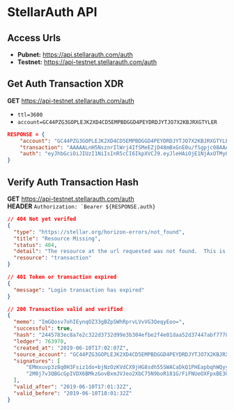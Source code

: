 # StellarAuth API

## Access Urls
- **Pubnet:** https://api.stellarauth.com/auth
- **Testnet:** https://api-testnet.stellarauth.com/auth

## Get Auth Transaction XDR
**GET** https://api-testnet.stellarauth.com/auth
- `ttl=3600`
- `account=GC44PZG3GOPLEJK2XD4CD5EMPBDGGD4PEYDRDJYTJO7X2KBJRXGTYLER`
```json
RESPONSE = {
    "account": "GC44PZG3GOPLEJK2XD4CD5EMPBDGGD4PEYDRDJYTJO7X2KBJRXGTYLER",
    "transaction": "AAAAALnH5NsznrIlWrj4IfSMeEZjD48mBxGnE0u/fSgpjc08AAAAZAADvRIAAABOAAAAAQAAAABc/ozsAAAAAFz+mvwAAAADImGQosv7ohIEynqOZ33gBZpSWhRprvLVvVG3QeqyEooAAAABAAAAAQAAAADc4DaSVJ2Uqh+ZsvHMl3xWWV+lkfWk41JRJDfaJjR88AAAAAEAAAAAucfk2zOesiVauPgh9Ix4RmMPjyYHEacTS799KCmNzTwAAAAAAAAAAAAAAGQAAAAAAAAAASY0fPAAAABAEMmxuvp3z8q0H3Fsiz1do+bjNzOzKVdCX9jHG8sdh55SWACaDkQ1PHEapbqhWQyyG32YnjULKEirHRRmgGe0Ag==",
    "auth": "eyJhbGciOiJIUzI1NiIsInR5cCI6IkpXVCJ9.eyJleHAiOjE1NjAxOTMyOTIsImhhc2giOiIyNDQ1NzgzZWM4YTdlMmMzMjJkMzczMmQ5OWUzYjMwNGVmYmUyZjRlMDFkYWE1MmQzNzQ0N2FiZjc3NzhlNmVmIiwidG9rZW4iOiI3MWUxZDNhNDlhYWIzMDg5Y2Q3Mzk4MWExNzMyYzY3ODJhZGFiZWVmMDgxY2JkZGNjZjcyMWVhZTk4ZTY0OGE1MDQzNTA4ZGI4NzUyNGRhMmUyNjdkM2MwOTQzYWRiODU4OWY0MGE3MTUwMzE5ZmE5OTlhMDYxMDhlYTgwZjQzNCIsImlhdCI6MTU2MDE4NjA5N30.XcaGPX9rgS-LNLbNqP_qHDwZFqUolBl0bQuAHcNt9og"
}
```

## Verify Auth Transaction Hash
**GET** https://api-testnet.stellarauth.com/auth  
**HEADER** ``Authorization: `Bearer ${RESPONSE.auth}``

```json
// 404 Not yet verifed
{
  "type": "https://stellar.org/horizon-errors/not_found",
  "title": "Resource Missing",
  "status": 404,
  "detail": "The resource at the url requested was not found.  This is usually occurs for one of two reasons:  The url requested is not valid, or no data in our database could be found with the parameters provided.",
  "resource": "transaction"
}
```

```json
// 401 Token or transaction expired
{
  "message": "Login transaction has expired"
}
```

```json
// 200 Transaction valid and verified
{
  "memo": "ImGQosv7ohIEynqOZ33gBZpSWhRprvLVvVG3QeqyEoo=",
  "successful": true,
  "hash": "2445783ec8a7e2c322d3732d99e3b304efbe2f4e01daa52d37447abf7778e6ef",
  "ledger": 763970,
  "created_at": "2019-06-10T17:02:07Z",
  "source_account": "GC44PZG3GOPLEJK2XD4CD5EMPBDGGD4PEYDRDJYTJO7X2KBJRXGTYLER",
  "signatures": [
      "EMmxuvp3z8q0H3Fsiz1do+bjNzOzKVdCX9jHG8sdh55SWACaDkQ1PHEapbqhWQyyG32YnjULKEirHRRmgGe0Ag==",
      "2M0j7v3QBGcGpIVDX6BMkzGovBxmJVJeo2XbC75N9boR181G/FiFNUeOXFpxBE30XhYMRc05AGLb7g/VFqgaAw=="
  ],
  "valid_after": "2019-06-10T17:01:32Z",
  "valid_before": "2019-06-10T18:01:32Z"
}
```